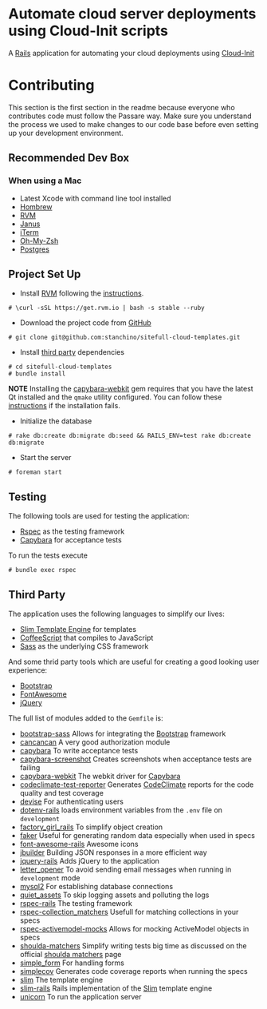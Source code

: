 # Automate cloud server deployments using Cloud-Init scripts

A [Rails](http://rubyonrails.com) application for automating your cloud
deployments using
[Cloud-Init](https://cloudinit.readthedocs.org/en/latest/)

Contributing
============
This section is the first section in the readme because everyone who contributes code must follow the Passare way. Make sure you understand the process we used to make changes to our code base before even setting up your development environment.

Recommended Dev Box
-------------------

### When using a Mac
* Latest Xcode with command line tool installed
* [Hombrew](http://mxcl.github.com/homebrew/)
* [RVM](https://rvm.io/)
* [Janus](https://github.com/carlhuda/janus)
* [iTerm](http://www.iterm2.com/#/section/home)
* [Oh-My-Zsh](https://github.com/robbyrussell/oh-my-zsh)
* [Postgres](http://www.enterprisedb.com/products-services-training/pgdownload#osx)

Project Set Up
-------------

 * Install [RVM](https://rvm.io/) following the [instructions](https://rvm.io/rvm/install).
```
# \curl -sSL https://get.rvm.io | bash -s stable --ruby
```
 * Download the project code from [GitHub](https://github.com/stanchino/sitefull-cloud-templates)
```
# git clone git@github.com:stanchino/sitefull-cloud-templates.git
```
 * Install [third party](#third-party) dependencies
```
# cd sitefull-cloud-templates
# bundle install
```
**NOTE** Installing the
[capybara-webkit](https://github.com/thoughtbot/capybara-webkit) gem requires that you have
the latest Qt installed and the `qmake` utility configured. You can
follow these [instructions](https://github.com/thoughtbot/capybara-webkit/wiki/Installing-Qt-and-compiling-capybara-webkit) if the installation fails.
 * Initialize the database
```
# rake db:create db:migrate db:seed && RAILS_ENV=test rake db:create db:migrate
```
 * Start the server
```
# foreman start
```

Testing
-------
The following tools are used for testing the application:
  * [Rspec](http://rspec.info/) as the testing framework
  * [Capybara](http://jnicklas.github.io/capybara/) for acceptance tests

To run the tests execute
```
# bundle exec rspec
```

## Third Party

The application uses the following languages to simplify our lives:
  * [Slim Template Engine](http://slim-lang.com/) for templates
  * [CoffeeScript](http://coffeescript.org/) that compiles to JavaScript
  * [Sass](http://sass-lang.com/) as the underlying CSS framework

And some thrid party tools which are useful for creating a good looking user experience:
  * [Bootstrap](http://getbootstrap.com/)
  * [FontAwesome](https://fortawesome.github.io/Font-Awesome/)
  * [jQuery](https://jquery.com/)

The full list of modules added to the `Gemfile` is:
  * [bootstrap-sass](https://github.com/twbs/bootstrap-sass) Allows for
    integrating the [Bootstrap](http://getbootstrap.com) framework
  * [cancancan](https://github.com/CanCanCommunity/cancancan) A very
    good authorization module
  * [capybara](https://github.com/jnicklas/capybara) To write acceptance
    tests
  * [capybara-screenshot](https://github.com/mattheworiordan/capybara-screenshot) Creates screenshots when acceptance tests are failing
  * [capybara-webkit](https://github.com/thoughtbot/capybara-webkit) The
    webkit driver for [Capybara](http://jnicklas.github.io/capybara/)
  * [codeclimate-test-reporter](https://github.com/codeclimate/ruby-test-reporter) Generates [CodeClimate](https://codeclimate.com/) reports for the code quality and test coverage
  * [devise](https://github.com/plataformatec/devise) For authenticating
    users
  * [dotenv-rails](https://github.com/bkeepers/dotenv) loads environment variables from the `.env` file on
    `development`
  * [factory_girl_rails](https://github.com/thoughtbot/factory_girl_rails) To simplify object creation
  * [faker](https://github.com/stympy/faker) Useful for generating
    random data especially when used in specs
  * [font-awesome-rails](https://github.com/bokmann/font-awesome-rails)
    Awesome icons
  * [jbuilder](https://github.com/rails/jbuilder) Building JSON
    responses in a more efficient way
  * [jquery-rails](https://github.com/rails/jquery-rails) Adds jQuery to
    the application
  * [letter_opener](https://github.com/ryanb/letter_opener) To avoid
    sending email messages when running in `development` mode
  * [mysql2](https://github.com/brianmario/mysql2) For establishing
    database connections
  * [quiet_assets](https://github.com/evrone/quiet_assets) To skip
    logging assets and polluting the logs
  * [rspec-rails](https://github.com/rspec/rspec-rails) The testing
    framework
  * [rspec-collection_matchers](https://github.com/rspec/rspec-collection_matchers) Usefull for matching collections in your specs
  * [rspec-activemodel-mocks](https://github.com/rspec/rspec-activemodel-mocks) Allows for mocking ActiveModel objects in specs
  * [shoulda-matchers](https://github.com/thoughtbot/shoulda-matchers)
    Simplify writing tests big time as discussed on the official
[shoulda matchers](http://matchers.shoulda.io/) page
  * [simple_form](https://github.com/plataformatec/simple_form) For
    handling forms
  * [simplecov](https://github.com/colszowka/simplecov) Generates code
    coverage reports when running the specs
  * [slim](https://github.com/slim-template/slim) The template engine
  * [slim-rails](https://github.com/slim-template/slim-rails) Rails
    implementation of the [Slim](http://slim-lang.org) template engine
  * [unicorn](http://unicorn.bogomips.org/) To run the application
    server
